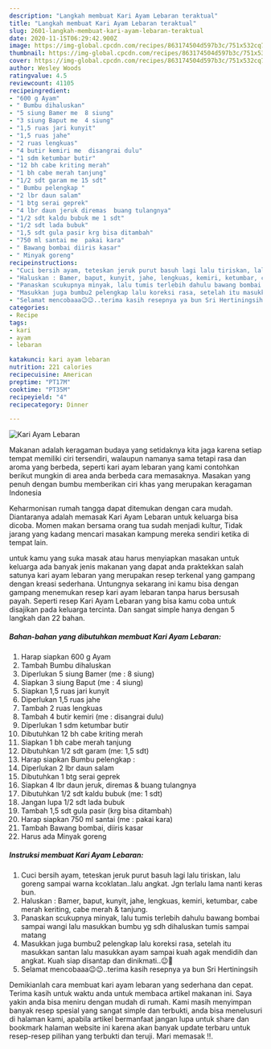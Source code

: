 ```yaml
---
description: "Langkah membuat Kari Ayam Lebaran teraktual"
title: "Langkah membuat Kari Ayam Lebaran teraktual"
slug: 2601-langkah-membuat-kari-ayam-lebaran-teraktual
date: 2020-11-15T06:29:42.900Z
image: https://img-global.cpcdn.com/recipes/863174504d597b3c/751x532cq70/kari-ayam-lebaran-foto-resep-utama.jpg
thumbnail: https://img-global.cpcdn.com/recipes/863174504d597b3c/751x532cq70/kari-ayam-lebaran-foto-resep-utama.jpg
cover: https://img-global.cpcdn.com/recipes/863174504d597b3c/751x532cq70/kari-ayam-lebaran-foto-resep-utama.jpg
author: Wesley Woods
ratingvalue: 4.5
reviewcount: 41105
recipeingredient:
- "600 g Ayam"
- " Bumbu dihaluskan"
- "5 siung Bamer me  8 siung"
- "3 siung Baput me  4 siung"
- "1,5 ruas jari kunyit"
- "1,5 ruas jahe"
- "2 ruas lengkuas"
- "4 butir kemiri me  disangrai dulu"
- "1 sdm ketumbar butir"
- "12 bh cabe kriting merah"
- "1 bh cabe merah tanjung"
- "1/2 sdt garam me 15 sdt"
- " Bumbu pelengkap "
- "2 lbr daun salam"
- "1 btg serai geprek"
- "4 lbr daun jeruk diremas  buang tulangnya"
- "1/2 sdt kaldu bubuk me 1 sdt"
- "1/2 sdt lada bubuk"
- "1,5 sdt gula pasir krg bisa ditambah"
- "750 ml santai me  pakai kara"
- " Bawang bombai diiris kasar"
- " Minyak goreng"
recipeinstructions:
- "Cuci bersih ayam, teteskan jeruk purut basuh lagi lalu tiriskan, lalu goreng sampai warna kcoklatan..lalu angkat. Jgn terlalu lama nanti keras bun."
- "Haluskan : Bamer, baput, kunyit, jahe, lengkuas, kemiri, ketumbar, cabe merah keriting, cabe merah &amp; tanjung."
- "Panaskan scukupnya minyak, lalu tumis terlebih dahulu bawang bombai sampai wangi lalu masukkan bumbu yg sdh dihaluskan tumis sampai matang"
- "Masukkan juga bumbu2 pelengkap lalu koreksi rasa, setelah itu masukkan santan lalu masukkan ayam sampai kuah agak mendidih dan angkat. Kuah siap disantap dan dinikmati..😉🤤"
- "Selamat mencobaaa😉😉..terima kasih resepnya ya bun Sri Hertiningsih"
categories:
- Recipe
tags:
- kari
- ayam
- lebaran

katakunci: kari ayam lebaran 
nutrition: 221 calories
recipecuisine: American
preptime: "PT17M"
cooktime: "PT35M"
recipeyield: "4"
recipecategory: Dinner

---
```



![Kari Ayam Lebaran](https://img-global.cpcdn.com/recipes/863174504d597b3c/751x532cq70/kari-ayam-lebaran-foto-resep-utama.jpg)

Makanan adalah keragaman budaya yang setidaknya kita jaga karena setiap tempat memiliki ciri tersendiri, walaupun namanya sama tetapi rasa dan aroma yang berbeda, seperti kari ayam lebaran yang kami contohkan berikut mungkin di area anda berbeda cara memasaknya. Masakan yang penuh dengan bumbu memberikan ciri khas yang merupakan keragaman Indonesia

Keharmonisan rumah tangga dapat ditemukan dengan cara mudah. Diantaranya adalah memasak Kari Ayam Lebaran untuk keluarga bisa dicoba. Momen makan bersama orang tua sudah menjadi kultur, Tidak jarang yang kadang mencari masakan kampung mereka sendiri ketika di tempat lain.



untuk kamu yang suka masak atau harus menyiapkan masakan untuk keluarga ada banyak jenis makanan yang dapat anda praktekkan salah satunya kari ayam lebaran yang merupakan resep terkenal yang gampang dengan kreasi sederhana. Untungnya sekarang ini kamu bisa dengan gampang menemukan resep kari ayam lebaran tanpa harus bersusah payah.
Seperti resep Kari Ayam Lebaran yang bisa kamu coba untuk disajikan pada keluarga tercinta. Dan sangat simple hanya dengan 5 langkah dan 22 bahan.


<!--inarticleads1-->

##### Bahan-bahan yang dibutuhkan membuat Kari Ayam Lebaran:

1. Harap siapkan 600 g Ayam
1. Tambah  Bumbu dihaluskan
1. Diperlukan 5 siung Bamer (me : 8 siung)
1. Siapkan 3 siung Baput (me : 4 siung)
1. Siapkan 1,5 ruas jari kunyit
1. Diperlukan 1,5 ruas jahe
1. Tambah 2 ruas lengkuas
1. Tambah 4 butir kemiri (me : disangrai dulu)
1. Diperlukan 1 sdm ketumbar butir
1. Dibutuhkan 12 bh cabe kriting merah
1. Siapkan 1 bh cabe merah tanjung
1. Dibutuhkan 1/2 sdt garam (me: 1,5 sdt)
1. Harap siapkan  Bumbu pelengkap :
1. Diperlukan 2 lbr daun salam
1. Dibutuhkan 1 btg serai geprek
1. Siapkan 4 lbr daun jeruk, diremas &amp; buang tulangnya
1. Dibutuhkan 1/2 sdt kaldu bubuk (me: 1 sdt)
1. Jangan lupa 1/2 sdt lada bubuk
1. Tambah 1,5 sdt gula pasir (krg bisa ditambah)
1. Harap siapkan 750 ml santai (me : pakai kara)
1. Tambah  Bawang bombai, diiris kasar
1. Harus ada  Minyak goreng




<!--inarticleads2-->

##### Instruksi membuat  Kari Ayam Lebaran:

1. Cuci bersih ayam, teteskan jeruk purut basuh lagi lalu tiriskan, lalu goreng sampai warna kcoklatan..lalu angkat. Jgn terlalu lama nanti keras bun.
1. Haluskan : Bamer, baput, kunyit, jahe, lengkuas, kemiri, ketumbar, cabe merah keriting, cabe merah &amp; tanjung.
1. Panaskan scukupnya minyak, lalu tumis terlebih dahulu bawang bombai sampai wangi lalu masukkan bumbu yg sdh dihaluskan tumis sampai matang
1. Masukkan juga bumbu2 pelengkap lalu koreksi rasa, setelah itu masukkan santan lalu masukkan ayam sampai kuah agak mendidih dan angkat. Kuah siap disantap dan dinikmati..😉🤤
1. Selamat mencobaaa😉😉..terima kasih resepnya ya bun Sri Hertiningsih




Demikianlah cara membuat kari ayam lebaran yang sederhana dan cepat. Terima kasih untuk waktu anda untuk membaca artikel makanan ini. Saya yakin anda bisa meniru dengan mudah di rumah. Kami masih menyimpan banyak resep spesial yang sangat simple dan terbukti, anda bisa menelusuri di halaman kami, apabila artikel bermanfaat jangan lupa untuk share dan bookmark halaman website ini karena akan banyak update terbaru untuk resep-resep pilihan yang terbukti dan teruji. Mari memasak !!. 
